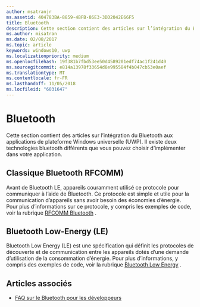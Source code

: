 ```yaml
---
author: msatranjr
ms.assetid: 404783BA-8859-4BFB-86E3-3DD2042E66F5
title: Bluetooth
description: Cette section contient des articles sur l’intégration du Bluetooth aux applications de la plateforme Windows universelle (UWP), notamment sur l’utilisation des API RFCOMM, GATT et des publications Bluetooth Low Energy (LE).
ms.author: misatran
ms.date: 02/08/2017
ms.topic: article
keywords: windows10, uwp
ms.localizationpriority: medium
ms.openlocfilehash: 19f381b7fbd53ee50d4589201edf74ac1f241d40
ms.sourcegitcommit: e814a13978f33654d8e995584f4b047cb53e0aef
ms.translationtype: MT
ms.contentlocale: fr-FR
ms.lasthandoff: 11/05/2018
ms.locfileid: "6031647"
---
```

# <a name="bluetooth"></a>Bluetooth
Cette section contient des articles sur l’intégration du Bluetooth aux applications de plateforme Windows universelle (UWP). Il existe deux technologies bluetooth différents que vous pouvez choisir d’implémenter dans votre application.

## <a name="classic-bluetooth-rfcomm"></a>Classique Bluetooth RFCOMM)
Avant de Bluetooth LE, appareils couramment utilisé ce protocole pour communiquer à l’aide de Bluetooth. Ce protocole est simple et utile pour la communication d’appareils sans avoir besoin des économies d’énergie. Pour plus d’informations sur ce protocole, y compris les exemples de code, voir la rubrique [RFCOMM Bluetooth](send-or-receive-files-with-rfcomm.md) .

## <a name="bluetooth-low-energy-le"></a>Bluetooth Low-Energy (LE)
Bluetooth Low Energy (LE) est une spécification qui définit les protocoles de découverte et de communication entre les appareils dotés d’une demande d’utilisation de la consommation d’énergie. Pour plus d’informations, y compris des exemples de code, voir la rubrique [Bluetooth Low Energy](bluetooth-low-energy-overview.md) .

## <a name="see-also"></a>Articles associés
- [FAQ sur le Bluetooth pour les développeurs](bluetooth-dev-faq.md)